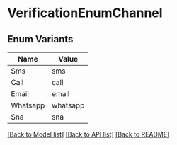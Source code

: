 # VerificationEnumChannel

## Enum Variants

| Name | Value |
|---- | -----|
| Sms | sms |
| Call | call |
| Email | email |
| Whatsapp | whatsapp |
| Sna | sna |


[[Back to Model list]](../README.md#documentation-for-models) [[Back to API list]](../README.md#documentation-for-api-endpoints) [[Back to README]](../README.md)



